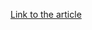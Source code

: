 [Link to the article](https://securityaffairs.com/180267/apt/microsoft-linked-attacks-on-sharepoint-flaws-to-china-nexus-actors.html)
